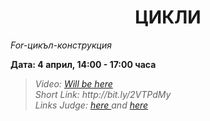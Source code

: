 <h1 align="center">ЦИКЛИ</h1>
<i>For-цикъл-конструкция</i>
<br>

<p><b>Дата: 4 април, 14:00 - 17:00 часа</b></p>

<blockquote>
    <i>
        Video: <a href="#">Will be here</a>
    </i>
    <br>
    <i>
        Short Link: http://bit.ly/2VTPdMy
    </i>
    <br>
    <i>
        Links Judge: <a href = "https://judge.softuni.bg/Contests/Compete/Index/2321#0"> here </a> and 
            <a href="https://judge.softuni.bg/Contests/Compete/Index/1015#0"> here</a>
    </i>
</blockquote>
